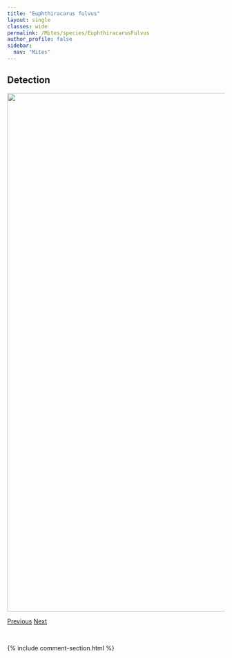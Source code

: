 ```yaml
---
title: "Euphthiracarus fulvus"
layout: single
classes: wide
permalink: /Mites/species/EuphthiracarusFulvus
author_profile: false
sidebar:
  nav: "Mites"
---
```


<h2>Detection</h2>

<a href="https://drive.google.com/uc?export=view&id=13wQmetytAOeeSPccpvADpog2i7UhjtHH">
<img src="https://drive.google.com/uc?export=view&id=13wQmetytAOeeSPccpvADpog2i7UhjtHH" height = "1200" width = "800">
</a>


<a href="/DevelopmentWebsite/Mites/species/EuphthiracarusFlavus" class="pagination--pager" title="Euphthiracarus flavus">Previous</a> <a href="/DevelopmentWebsite/Mites/species/EupterotegaeusRhamphosus" class="pagination--pager" title="Eupterotegaeus rhamphosus">Next</a>

<p>&nbsp;</p>

{% include comment-section.html %}
